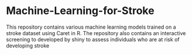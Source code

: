 # Machine-Learning-for-Stroke
This repository contains various machine learning models trained on a stroke dataset using Caret in R. The repository also contains an interactive screening to developed by shiny to assess individuals who are at risk of developing stroke
